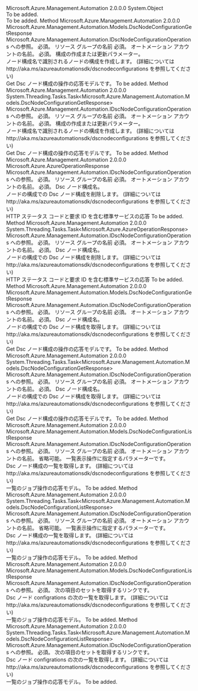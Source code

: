 <Type Name="DscNodeConfigurationOperationsExtensions" FullName="Microsoft.Azure.Management.Automation.DscNodeConfigurationOperationsExtensions">
  <TypeSignature Language="C#" Value="public static class DscNodeConfigurationOperationsExtensions" />
  <TypeSignature Language="ILAsm" Value=".class public auto ansi abstract sealed beforefieldinit DscNodeConfigurationOperationsExtensions extends System.Object" />
  <TypeSignature Language="DocId" Value="T:Microsoft.Azure.Management.Automation.DscNodeConfigurationOperationsExtensions" />
  <TypeSignature Language="VB.NET" Value="Public Module DscNodeConfigurationOperationsExtensions" />
  <TypeSignature Language="F#" Value="type DscNodeConfigurationOperationsExtensions = class" />
  <AssemblyInfo>
    <AssemblyName>Microsoft.Azure.Management.Automation</AssemblyName>
    <AssemblyVersion>2.0.0.0</AssemblyVersion>
  </AssemblyInfo>
  <Base>
    <BaseTypeName>System.Object</BaseTypeName>
  </Base>
  <Interfaces />
  <Docs>
    <summary>To be added.</summary>
    <remarks>To be added.</remarks>
  </Docs>
  <Members>
    <Member MemberName="CreateOrUpdate">
      <MemberSignature Language="C#" Value="public static Microsoft.Azure.Management.Automation.Models.DscNodeConfigurationGetResponse CreateOrUpdate (this Microsoft.Azure.Management.Automation.IDscNodeConfigurationOperations operations, string resourceGroupName, string automationAccount, Microsoft.Azure.Management.Automation.Models.DscNodeConfigurationCreateOrUpdateParameters parameters);" />
      <MemberSignature Language="ILAsm" Value=".method public static hidebysig class Microsoft.Azure.Management.Automation.Models.DscNodeConfigurationGetResponse CreateOrUpdate(class Microsoft.Azure.Management.Automation.IDscNodeConfigurationOperations operations, string resourceGroupName, string automationAccount, class Microsoft.Azure.Management.Automation.Models.DscNodeConfigurationCreateOrUpdateParameters parameters) cil managed" />
      <MemberSignature Language="DocId" Value="M:Microsoft.Azure.Management.Automation.DscNodeConfigurationOperationsExtensions.CreateOrUpdate(Microsoft.Azure.Management.Automation.IDscNodeConfigurationOperations,System.String,System.String,Microsoft.Azure.Management.Automation.Models.DscNodeConfigurationCreateOrUpdateParameters)" />
      <MemberSignature Language="VB.NET" Value="&lt;Extension()&gt;&#xA;Public Function CreateOrUpdate (operations As IDscNodeConfigurationOperations, resourceGroupName As String, automationAccount As String, parameters As DscNodeConfigurationCreateOrUpdateParameters) As DscNodeConfigurationGetResponse" />
      <MemberSignature Language="F#" Value="static member CreateOrUpdate : Microsoft.Azure.Management.Automation.IDscNodeConfigurationOperations * string * string * Microsoft.Azure.Management.Automation.Models.DscNodeConfigurationCreateOrUpdateParameters -&gt; Microsoft.Azure.Management.Automation.Models.DscNodeConfigurationGetResponse" Usage="Microsoft.Azure.Management.Automation.DscNodeConfigurationOperationsExtensions.CreateOrUpdate (operations, resourceGroupName, automationAccount, parameters)" />
      <MemberType>Method</MemberType>
      <AssemblyInfo>
        <AssemblyName>Microsoft.Azure.Management.Automation</AssemblyName>
        <AssemblyVersion>2.0.0.0</AssemblyVersion>
      </AssemblyInfo>
      <ReturnValue>
        <ReturnType>Microsoft.Azure.Management.Automation.Models.DscNodeConfigurationGetResponse</ReturnType>
      </ReturnValue>
      <Parameters>
        <Parameter Name="operations" Type="Microsoft.Azure.Management.Automation.IDscNodeConfigurationOperations" RefType="this" />
        <Parameter Name="resourceGroupName" Type="System.String" />
        <Parameter Name="automationAccount" Type="System.String" />
        <Parameter Name="parameters" Type="Microsoft.Azure.Management.Automation.Models.DscNodeConfigurationCreateOrUpdateParameters" />
      </Parameters>
      <Docs>
        <param name="operations">
            Microsoft.Azure.Management.Automation.IDscNodeConfigurationOperations への参照。
            </param>
        <param name="resourceGroupName">
            必須。 リソース グループの名前
            </param>
        <param name="automationAccount">
            必須。 オートメーション アカウントの名前。
            </param>
        <param name="parameters">
            必須。 構成の作成または更新パラメーター。
            </param>
        <summary>
            ノード構成名で識別されるノードの構成を作成します。  (詳細については http://aka.ms/azureautomationsdk/dscnodeconfigurations を参照してください)
            </summary>
        <returns>
            Get Dsc ノード構成の操作の応答モデルです。
            </returns>
        <remarks>To be added.</remarks>
      </Docs>
    </Member>
    <Member MemberName="CreateOrUpdateAsync">
      <MemberSignature Language="C#" Value="public static System.Threading.Tasks.Task&lt;Microsoft.Azure.Management.Automation.Models.DscNodeConfigurationGetResponse&gt; CreateOrUpdateAsync (this Microsoft.Azure.Management.Automation.IDscNodeConfigurationOperations operations, string resourceGroupName, string automationAccount, Microsoft.Azure.Management.Automation.Models.DscNodeConfigurationCreateOrUpdateParameters parameters);" />
      <MemberSignature Language="ILAsm" Value=".method public static hidebysig class System.Threading.Tasks.Task`1&lt;class Microsoft.Azure.Management.Automation.Models.DscNodeConfigurationGetResponse&gt; CreateOrUpdateAsync(class Microsoft.Azure.Management.Automation.IDscNodeConfigurationOperations operations, string resourceGroupName, string automationAccount, class Microsoft.Azure.Management.Automation.Models.DscNodeConfigurationCreateOrUpdateParameters parameters) cil managed" />
      <MemberSignature Language="DocId" Value="M:Microsoft.Azure.Management.Automation.DscNodeConfigurationOperationsExtensions.CreateOrUpdateAsync(Microsoft.Azure.Management.Automation.IDscNodeConfigurationOperations,System.String,System.String,Microsoft.Azure.Management.Automation.Models.DscNodeConfigurationCreateOrUpdateParameters)" />
      <MemberSignature Language="VB.NET" Value="&lt;Extension()&gt;&#xA;Public Function CreateOrUpdateAsync (operations As IDscNodeConfigurationOperations, resourceGroupName As String, automationAccount As String, parameters As DscNodeConfigurationCreateOrUpdateParameters) As Task(Of DscNodeConfigurationGetResponse)" />
      <MemberSignature Language="F#" Value="static member CreateOrUpdateAsync : Microsoft.Azure.Management.Automation.IDscNodeConfigurationOperations * string * string * Microsoft.Azure.Management.Automation.Models.DscNodeConfigurationCreateOrUpdateParameters -&gt; System.Threading.Tasks.Task&lt;Microsoft.Azure.Management.Automation.Models.DscNodeConfigurationGetResponse&gt;" Usage="Microsoft.Azure.Management.Automation.DscNodeConfigurationOperationsExtensions.CreateOrUpdateAsync (operations, resourceGroupName, automationAccount, parameters)" />
      <MemberType>Method</MemberType>
      <AssemblyInfo>
        <AssemblyName>Microsoft.Azure.Management.Automation</AssemblyName>
        <AssemblyVersion>2.0.0.0</AssemblyVersion>
      </AssemblyInfo>
      <ReturnValue>
        <ReturnType>System.Threading.Tasks.Task&lt;Microsoft.Azure.Management.Automation.Models.DscNodeConfigurationGetResponse&gt;</ReturnType>
      </ReturnValue>
      <Parameters>
        <Parameter Name="operations" Type="Microsoft.Azure.Management.Automation.IDscNodeConfigurationOperations" RefType="this" />
        <Parameter Name="resourceGroupName" Type="System.String" />
        <Parameter Name="automationAccount" Type="System.String" />
        <Parameter Name="parameters" Type="Microsoft.Azure.Management.Automation.Models.DscNodeConfigurationCreateOrUpdateParameters" />
      </Parameters>
      <Docs>
        <param name="operations">
            Microsoft.Azure.Management.Automation.IDscNodeConfigurationOperations への参照。
            </param>
        <param name="resourceGroupName">
            必須。 リソース グループの名前
            </param>
        <param name="automationAccount">
            必須。 オートメーション アカウントの名前。
            </param>
        <param name="parameters">
            必須。 構成の作成または更新パラメーター。
            </param>
        <summary>
            ノード構成名で識別されるノードの構成を作成します。  (詳細については http://aka.ms/azureautomationsdk/dscnodeconfigurations を参照してください)
            </summary>
        <returns>
            Get Dsc ノード構成の操作の応答モデルです。
            </returns>
        <remarks>To be added.</remarks>
      </Docs>
    </Member>
    <Member MemberName="Delete">
      <MemberSignature Language="C#" Value="public static Microsoft.Azure.AzureOperationResponse Delete (this Microsoft.Azure.Management.Automation.IDscNodeConfigurationOperations operations, string resourceGroupName, string automationAccount, string nodeConfigurationName);" />
      <MemberSignature Language="ILAsm" Value=".method public static hidebysig class Microsoft.Azure.AzureOperationResponse Delete(class Microsoft.Azure.Management.Automation.IDscNodeConfigurationOperations operations, string resourceGroupName, string automationAccount, string nodeConfigurationName) cil managed" />
      <MemberSignature Language="DocId" Value="M:Microsoft.Azure.Management.Automation.DscNodeConfigurationOperationsExtensions.Delete(Microsoft.Azure.Management.Automation.IDscNodeConfigurationOperations,System.String,System.String,System.String)" />
      <MemberSignature Language="VB.NET" Value="&lt;Extension()&gt;&#xA;Public Function Delete (operations As IDscNodeConfigurationOperations, resourceGroupName As String, automationAccount As String, nodeConfigurationName As String) As AzureOperationResponse" />
      <MemberSignature Language="F#" Value="static member Delete : Microsoft.Azure.Management.Automation.IDscNodeConfigurationOperations * string * string * string -&gt; Microsoft.Azure.AzureOperationResponse" Usage="Microsoft.Azure.Management.Automation.DscNodeConfigurationOperationsExtensions.Delete (operations, resourceGroupName, automationAccount, nodeConfigurationName)" />
      <MemberType>Method</MemberType>
      <AssemblyInfo>
        <AssemblyName>Microsoft.Azure.Management.Automation</AssemblyName>
        <AssemblyVersion>2.0.0.0</AssemblyVersion>
      </AssemblyInfo>
      <ReturnValue>
        <ReturnType>Microsoft.Azure.AzureOperationResponse</ReturnType>
      </ReturnValue>
      <Parameters>
        <Parameter Name="operations" Type="Microsoft.Azure.Management.Automation.IDscNodeConfigurationOperations" RefType="this" />
        <Parameter Name="resourceGroupName" Type="System.String" />
        <Parameter Name="automationAccount" Type="System.String" />
        <Parameter Name="nodeConfigurationName" Type="System.String" />
      </Parameters>
      <Docs>
        <param name="operations">
            Microsoft.Azure.Management.Automation.IDscNodeConfigurationOperations への参照。
            </param>
        <param name="resourceGroupName">
            必須。 リソース グループの名前
            </param>
        <param name="automationAccount">
            必須。 オートメーション アカウントの名前。
            </param>
        <param name="nodeConfigurationName">
            必須。 Dsc ノード構成名。
            </param>
        <summary>
            ノードの構成での Dsc ノード構成を削除します。  (詳細については http://aka.ms/azureautomationsdk/dscnodeconfigurations を参照してください)
            </summary>
        <returns>
            HTTP ステータス コードと要求 ID を含む標準サービスの応答
            </returns>
        <remarks>To be added.</remarks>
      </Docs>
    </Member>
    <Member MemberName="DeleteAsync">
      <MemberSignature Language="C#" Value="public static System.Threading.Tasks.Task&lt;Microsoft.Azure.AzureOperationResponse&gt; DeleteAsync (this Microsoft.Azure.Management.Automation.IDscNodeConfigurationOperations operations, string resourceGroupName, string automationAccount, string nodeConfigurationName);" />
      <MemberSignature Language="ILAsm" Value=".method public static hidebysig class System.Threading.Tasks.Task`1&lt;class Microsoft.Azure.AzureOperationResponse&gt; DeleteAsync(class Microsoft.Azure.Management.Automation.IDscNodeConfigurationOperations operations, string resourceGroupName, string automationAccount, string nodeConfigurationName) cil managed" />
      <MemberSignature Language="DocId" Value="M:Microsoft.Azure.Management.Automation.DscNodeConfigurationOperationsExtensions.DeleteAsync(Microsoft.Azure.Management.Automation.IDscNodeConfigurationOperations,System.String,System.String,System.String)" />
      <MemberSignature Language="VB.NET" Value="&lt;Extension()&gt;&#xA;Public Function DeleteAsync (operations As IDscNodeConfigurationOperations, resourceGroupName As String, automationAccount As String, nodeConfigurationName As String) As Task(Of AzureOperationResponse)" />
      <MemberSignature Language="F#" Value="static member DeleteAsync : Microsoft.Azure.Management.Automation.IDscNodeConfigurationOperations * string * string * string -&gt; System.Threading.Tasks.Task&lt;Microsoft.Azure.AzureOperationResponse&gt;" Usage="Microsoft.Azure.Management.Automation.DscNodeConfigurationOperationsExtensions.DeleteAsync (operations, resourceGroupName, automationAccount, nodeConfigurationName)" />
      <MemberType>Method</MemberType>
      <AssemblyInfo>
        <AssemblyName>Microsoft.Azure.Management.Automation</AssemblyName>
        <AssemblyVersion>2.0.0.0</AssemblyVersion>
      </AssemblyInfo>
      <ReturnValue>
        <ReturnType>System.Threading.Tasks.Task&lt;Microsoft.Azure.AzureOperationResponse&gt;</ReturnType>
      </ReturnValue>
      <Parameters>
        <Parameter Name="operations" Type="Microsoft.Azure.Management.Automation.IDscNodeConfigurationOperations" RefType="this" />
        <Parameter Name="resourceGroupName" Type="System.String" />
        <Parameter Name="automationAccount" Type="System.String" />
        <Parameter Name="nodeConfigurationName" Type="System.String" />
      </Parameters>
      <Docs>
        <param name="operations">
            Microsoft.Azure.Management.Automation.IDscNodeConfigurationOperations への参照。
            </param>
        <param name="resourceGroupName">
            必須。 リソース グループの名前
            </param>
        <param name="automationAccount">
            必須。 オートメーション アカウントの名前。
            </param>
        <param name="nodeConfigurationName">
            必須。 Dsc ノード構成名。
            </param>
        <summary>
            ノードの構成での Dsc ノード構成を削除します。  (詳細については http://aka.ms/azureautomationsdk/dscnodeconfigurations を参照してください)
            </summary>
        <returns>
            HTTP ステータス コードと要求 ID を含む標準サービスの応答
            </returns>
        <remarks>To be added.</remarks>
      </Docs>
    </Member>
    <Member MemberName="Get">
      <MemberSignature Language="C#" Value="public static Microsoft.Azure.Management.Automation.Models.DscNodeConfigurationGetResponse Get (this Microsoft.Azure.Management.Automation.IDscNodeConfigurationOperations operations, string resourceGroupName, string automationAccount, string nodeConfigurationName);" />
      <MemberSignature Language="ILAsm" Value=".method public static hidebysig class Microsoft.Azure.Management.Automation.Models.DscNodeConfigurationGetResponse Get(class Microsoft.Azure.Management.Automation.IDscNodeConfigurationOperations operations, string resourceGroupName, string automationAccount, string nodeConfigurationName) cil managed" />
      <MemberSignature Language="DocId" Value="M:Microsoft.Azure.Management.Automation.DscNodeConfigurationOperationsExtensions.Get(Microsoft.Azure.Management.Automation.IDscNodeConfigurationOperations,System.String,System.String,System.String)" />
      <MemberSignature Language="VB.NET" Value="&lt;Extension()&gt;&#xA;Public Function Get (operations As IDscNodeConfigurationOperations, resourceGroupName As String, automationAccount As String, nodeConfigurationName As String) As DscNodeConfigurationGetResponse" />
      <MemberSignature Language="F#" Value="static member Get : Microsoft.Azure.Management.Automation.IDscNodeConfigurationOperations * string * string * string -&gt; Microsoft.Azure.Management.Automation.Models.DscNodeConfigurationGetResponse" Usage="Microsoft.Azure.Management.Automation.DscNodeConfigurationOperationsExtensions.Get (operations, resourceGroupName, automationAccount, nodeConfigurationName)" />
      <MemberType>Method</MemberType>
      <AssemblyInfo>
        <AssemblyName>Microsoft.Azure.Management.Automation</AssemblyName>
        <AssemblyVersion>2.0.0.0</AssemblyVersion>
      </AssemblyInfo>
      <ReturnValue>
        <ReturnType>Microsoft.Azure.Management.Automation.Models.DscNodeConfigurationGetResponse</ReturnType>
      </ReturnValue>
      <Parameters>
        <Parameter Name="operations" Type="Microsoft.Azure.Management.Automation.IDscNodeConfigurationOperations" RefType="this" />
        <Parameter Name="resourceGroupName" Type="System.String" />
        <Parameter Name="automationAccount" Type="System.String" />
        <Parameter Name="nodeConfigurationName" Type="System.String" />
      </Parameters>
      <Docs>
        <param name="operations">
            Microsoft.Azure.Management.Automation.IDscNodeConfigurationOperations への参照。
            </param>
        <param name="resourceGroupName">
            必須。 リソース グループの名前
            </param>
        <param name="automationAccount">
            必須。 オートメーション アカウントの名前。
            </param>
        <param name="nodeConfigurationName">
            必須。 Dsc ノード構成名。
            </param>
        <summary>
            ノードの構成での Dsc ノード構成を取得します。  (詳細については http://aka.ms/azureautomationsdk/dscnodeconfigurations を参照してください)
            </summary>
        <returns>
            Get Dsc ノード構成の操作の応答モデルです。
            </returns>
        <remarks>To be added.</remarks>
      </Docs>
    </Member>
    <Member MemberName="GetAsync">
      <MemberSignature Language="C#" Value="public static System.Threading.Tasks.Task&lt;Microsoft.Azure.Management.Automation.Models.DscNodeConfigurationGetResponse&gt; GetAsync (this Microsoft.Azure.Management.Automation.IDscNodeConfigurationOperations operations, string resourceGroupName, string automationAccount, string nodeConfigurationName);" />
      <MemberSignature Language="ILAsm" Value=".method public static hidebysig class System.Threading.Tasks.Task`1&lt;class Microsoft.Azure.Management.Automation.Models.DscNodeConfigurationGetResponse&gt; GetAsync(class Microsoft.Azure.Management.Automation.IDscNodeConfigurationOperations operations, string resourceGroupName, string automationAccount, string nodeConfigurationName) cil managed" />
      <MemberSignature Language="DocId" Value="M:Microsoft.Azure.Management.Automation.DscNodeConfigurationOperationsExtensions.GetAsync(Microsoft.Azure.Management.Automation.IDscNodeConfigurationOperations,System.String,System.String,System.String)" />
      <MemberSignature Language="VB.NET" Value="&lt;Extension()&gt;&#xA;Public Function GetAsync (operations As IDscNodeConfigurationOperations, resourceGroupName As String, automationAccount As String, nodeConfigurationName As String) As Task(Of DscNodeConfigurationGetResponse)" />
      <MemberSignature Language="F#" Value="static member GetAsync : Microsoft.Azure.Management.Automation.IDscNodeConfigurationOperations * string * string * string -&gt; System.Threading.Tasks.Task&lt;Microsoft.Azure.Management.Automation.Models.DscNodeConfigurationGetResponse&gt;" Usage="Microsoft.Azure.Management.Automation.DscNodeConfigurationOperationsExtensions.GetAsync (operations, resourceGroupName, automationAccount, nodeConfigurationName)" />
      <MemberType>Method</MemberType>
      <AssemblyInfo>
        <AssemblyName>Microsoft.Azure.Management.Automation</AssemblyName>
        <AssemblyVersion>2.0.0.0</AssemblyVersion>
      </AssemblyInfo>
      <ReturnValue>
        <ReturnType>System.Threading.Tasks.Task&lt;Microsoft.Azure.Management.Automation.Models.DscNodeConfigurationGetResponse&gt;</ReturnType>
      </ReturnValue>
      <Parameters>
        <Parameter Name="operations" Type="Microsoft.Azure.Management.Automation.IDscNodeConfigurationOperations" RefType="this" />
        <Parameter Name="resourceGroupName" Type="System.String" />
        <Parameter Name="automationAccount" Type="System.String" />
        <Parameter Name="nodeConfigurationName" Type="System.String" />
      </Parameters>
      <Docs>
        <param name="operations">
            Microsoft.Azure.Management.Automation.IDscNodeConfigurationOperations への参照。
            </param>
        <param name="resourceGroupName">
            必須。 リソース グループの名前
            </param>
        <param name="automationAccount">
            必須。 オートメーション アカウントの名前。
            </param>
        <param name="nodeConfigurationName">
            必須。 Dsc ノード構成名。
            </param>
        <summary>
            ノードの構成での Dsc ノード構成を取得します。  (詳細については http://aka.ms/azureautomationsdk/dscnodeconfigurations を参照してください)
            </summary>
        <returns>
            Get Dsc ノード構成の操作の応答モデルです。
            </returns>
        <remarks>To be added.</remarks>
      </Docs>
    </Member>
    <Member MemberName="List">
      <MemberSignature Language="C#" Value="public static Microsoft.Azure.Management.Automation.Models.DscNodeConfigurationListResponse List (this Microsoft.Azure.Management.Automation.IDscNodeConfigurationOperations operations, string resourceGroupName, string automationAccount, Microsoft.Azure.Management.Automation.Models.DscNodeConfigurationListParameters parameters);" />
      <MemberSignature Language="ILAsm" Value=".method public static hidebysig class Microsoft.Azure.Management.Automation.Models.DscNodeConfigurationListResponse List(class Microsoft.Azure.Management.Automation.IDscNodeConfigurationOperations operations, string resourceGroupName, string automationAccount, class Microsoft.Azure.Management.Automation.Models.DscNodeConfigurationListParameters parameters) cil managed" />
      <MemberSignature Language="DocId" Value="M:Microsoft.Azure.Management.Automation.DscNodeConfigurationOperationsExtensions.List(Microsoft.Azure.Management.Automation.IDscNodeConfigurationOperations,System.String,System.String,Microsoft.Azure.Management.Automation.Models.DscNodeConfigurationListParameters)" />
      <MemberSignature Language="VB.NET" Value="&lt;Extension()&gt;&#xA;Public Function List (operations As IDscNodeConfigurationOperations, resourceGroupName As String, automationAccount As String, parameters As DscNodeConfigurationListParameters) As DscNodeConfigurationListResponse" />
      <MemberSignature Language="F#" Value="static member List : Microsoft.Azure.Management.Automation.IDscNodeConfigurationOperations * string * string * Microsoft.Azure.Management.Automation.Models.DscNodeConfigurationListParameters -&gt; Microsoft.Azure.Management.Automation.Models.DscNodeConfigurationListResponse" Usage="Microsoft.Azure.Management.Automation.DscNodeConfigurationOperationsExtensions.List (operations, resourceGroupName, automationAccount, parameters)" />
      <MemberType>Method</MemberType>
      <AssemblyInfo>
        <AssemblyName>Microsoft.Azure.Management.Automation</AssemblyName>
        <AssemblyVersion>2.0.0.0</AssemblyVersion>
      </AssemblyInfo>
      <ReturnValue>
        <ReturnType>Microsoft.Azure.Management.Automation.Models.DscNodeConfigurationListResponse</ReturnType>
      </ReturnValue>
      <Parameters>
        <Parameter Name="operations" Type="Microsoft.Azure.Management.Automation.IDscNodeConfigurationOperations" RefType="this" />
        <Parameter Name="resourceGroupName" Type="System.String" />
        <Parameter Name="automationAccount" Type="System.String" />
        <Parameter Name="parameters" Type="Microsoft.Azure.Management.Automation.Models.DscNodeConfigurationListParameters" />
      </Parameters>
      <Docs>
        <param name="operations">
            Microsoft.Azure.Management.Automation.IDscNodeConfigurationOperations への参照。
            </param>
        <param name="resourceGroupName">
            必須。 リソース グループの名前
            </param>
        <param name="automationAccount">
            必須。 オートメーション アカウントの名前。
            </param>
        <param name="parameters">
            省略可能。 一覧表示操作に指定するパラメーターです。
            </param>
        <summary>
            Dsc ノード構成の一覧を取得します。  (詳細については http://aka.ms/azureautomationsdk/dscnodeconfigurations を参照してください)
            </summary>
        <returns>
            一覧のジョブ操作の応答モデル。
            </returns>
        <remarks>To be added.</remarks>
      </Docs>
    </Member>
    <Member MemberName="ListAsync">
      <MemberSignature Language="C#" Value="public static System.Threading.Tasks.Task&lt;Microsoft.Azure.Management.Automation.Models.DscNodeConfigurationListResponse&gt; ListAsync (this Microsoft.Azure.Management.Automation.IDscNodeConfigurationOperations operations, string resourceGroupName, string automationAccount, Microsoft.Azure.Management.Automation.Models.DscNodeConfigurationListParameters parameters);" />
      <MemberSignature Language="ILAsm" Value=".method public static hidebysig class System.Threading.Tasks.Task`1&lt;class Microsoft.Azure.Management.Automation.Models.DscNodeConfigurationListResponse&gt; ListAsync(class Microsoft.Azure.Management.Automation.IDscNodeConfigurationOperations operations, string resourceGroupName, string automationAccount, class Microsoft.Azure.Management.Automation.Models.DscNodeConfigurationListParameters parameters) cil managed" />
      <MemberSignature Language="DocId" Value="M:Microsoft.Azure.Management.Automation.DscNodeConfigurationOperationsExtensions.ListAsync(Microsoft.Azure.Management.Automation.IDscNodeConfigurationOperations,System.String,System.String,Microsoft.Azure.Management.Automation.Models.DscNodeConfigurationListParameters)" />
      <MemberSignature Language="VB.NET" Value="&lt;Extension()&gt;&#xA;Public Function ListAsync (operations As IDscNodeConfigurationOperations, resourceGroupName As String, automationAccount As String, parameters As DscNodeConfigurationListParameters) As Task(Of DscNodeConfigurationListResponse)" />
      <MemberSignature Language="F#" Value="static member ListAsync : Microsoft.Azure.Management.Automation.IDscNodeConfigurationOperations * string * string * Microsoft.Azure.Management.Automation.Models.DscNodeConfigurationListParameters -&gt; System.Threading.Tasks.Task&lt;Microsoft.Azure.Management.Automation.Models.DscNodeConfigurationListResponse&gt;" Usage="Microsoft.Azure.Management.Automation.DscNodeConfigurationOperationsExtensions.ListAsync (operations, resourceGroupName, automationAccount, parameters)" />
      <MemberType>Method</MemberType>
      <AssemblyInfo>
        <AssemblyName>Microsoft.Azure.Management.Automation</AssemblyName>
        <AssemblyVersion>2.0.0.0</AssemblyVersion>
      </AssemblyInfo>
      <ReturnValue>
        <ReturnType>System.Threading.Tasks.Task&lt;Microsoft.Azure.Management.Automation.Models.DscNodeConfigurationListResponse&gt;</ReturnType>
      </ReturnValue>
      <Parameters>
        <Parameter Name="operations" Type="Microsoft.Azure.Management.Automation.IDscNodeConfigurationOperations" RefType="this" />
        <Parameter Name="resourceGroupName" Type="System.String" />
        <Parameter Name="automationAccount" Type="System.String" />
        <Parameter Name="parameters" Type="Microsoft.Azure.Management.Automation.Models.DscNodeConfigurationListParameters" />
      </Parameters>
      <Docs>
        <param name="operations">
            Microsoft.Azure.Management.Automation.IDscNodeConfigurationOperations への参照。
            </param>
        <param name="resourceGroupName">
            必須。 リソース グループの名前
            </param>
        <param name="automationAccount">
            必須。 オートメーション アカウントの名前。
            </param>
        <param name="parameters">
            省略可能。 一覧表示操作に指定するパラメーターです。
            </param>
        <summary>
            Dsc ノード構成の一覧を取得します。  (詳細については http://aka.ms/azureautomationsdk/dscnodeconfigurations を参照してください)
            </summary>
        <returns>
            一覧のジョブ操作の応答モデル。
            </returns>
        <remarks>To be added.</remarks>
      </Docs>
    </Member>
    <Member MemberName="ListNext">
      <MemberSignature Language="C#" Value="public static Microsoft.Azure.Management.Automation.Models.DscNodeConfigurationListResponse ListNext (this Microsoft.Azure.Management.Automation.IDscNodeConfigurationOperations operations, string nextLink);" />
      <MemberSignature Language="ILAsm" Value=".method public static hidebysig class Microsoft.Azure.Management.Automation.Models.DscNodeConfigurationListResponse ListNext(class Microsoft.Azure.Management.Automation.IDscNodeConfigurationOperations operations, string nextLink) cil managed" />
      <MemberSignature Language="DocId" Value="M:Microsoft.Azure.Management.Automation.DscNodeConfigurationOperationsExtensions.ListNext(Microsoft.Azure.Management.Automation.IDscNodeConfigurationOperations,System.String)" />
      <MemberSignature Language="VB.NET" Value="&lt;Extension()&gt;&#xA;Public Function ListNext (operations As IDscNodeConfigurationOperations, nextLink As String) As DscNodeConfigurationListResponse" />
      <MemberSignature Language="F#" Value="static member ListNext : Microsoft.Azure.Management.Automation.IDscNodeConfigurationOperations * string -&gt; Microsoft.Azure.Management.Automation.Models.DscNodeConfigurationListResponse" Usage="Microsoft.Azure.Management.Automation.DscNodeConfigurationOperationsExtensions.ListNext (operations, nextLink)" />
      <MemberType>Method</MemberType>
      <AssemblyInfo>
        <AssemblyName>Microsoft.Azure.Management.Automation</AssemblyName>
        <AssemblyVersion>2.0.0.0</AssemblyVersion>
      </AssemblyInfo>
      <ReturnValue>
        <ReturnType>Microsoft.Azure.Management.Automation.Models.DscNodeConfigurationListResponse</ReturnType>
      </ReturnValue>
      <Parameters>
        <Parameter Name="operations" Type="Microsoft.Azure.Management.Automation.IDscNodeConfigurationOperations" RefType="this" />
        <Parameter Name="nextLink" Type="System.String" />
      </Parameters>
      <Docs>
        <param name="operations">
            Microsoft.Azure.Management.Automation.IDscNodeConfigurationOperations への参照。
            </param>
        <param name="nextLink">
            必須。 次の項目のセットを取得するリンクです。
            </param>
        <summary>
            Dsc ノード configrations の次の一覧を取得します。  (詳細については http://aka.ms/azureautomationsdk/dscnodeconfigurations を参照してください)
            </summary>
        <returns>
            一覧のジョブ操作の応答モデル。
            </returns>
        <remarks>To be added.</remarks>
      </Docs>
    </Member>
    <Member MemberName="ListNextAsync">
      <MemberSignature Language="C#" Value="public static System.Threading.Tasks.Task&lt;Microsoft.Azure.Management.Automation.Models.DscNodeConfigurationListResponse&gt; ListNextAsync (this Microsoft.Azure.Management.Automation.IDscNodeConfigurationOperations operations, string nextLink);" />
      <MemberSignature Language="ILAsm" Value=".method public static hidebysig class System.Threading.Tasks.Task`1&lt;class Microsoft.Azure.Management.Automation.Models.DscNodeConfigurationListResponse&gt; ListNextAsync(class Microsoft.Azure.Management.Automation.IDscNodeConfigurationOperations operations, string nextLink) cil managed" />
      <MemberSignature Language="DocId" Value="M:Microsoft.Azure.Management.Automation.DscNodeConfigurationOperationsExtensions.ListNextAsync(Microsoft.Azure.Management.Automation.IDscNodeConfigurationOperations,System.String)" />
      <MemberSignature Language="VB.NET" Value="&lt;Extension()&gt;&#xA;Public Function ListNextAsync (operations As IDscNodeConfigurationOperations, nextLink As String) As Task(Of DscNodeConfigurationListResponse)" />
      <MemberSignature Language="F#" Value="static member ListNextAsync : Microsoft.Azure.Management.Automation.IDscNodeConfigurationOperations * string -&gt; System.Threading.Tasks.Task&lt;Microsoft.Azure.Management.Automation.Models.DscNodeConfigurationListResponse&gt;" Usage="Microsoft.Azure.Management.Automation.DscNodeConfigurationOperationsExtensions.ListNextAsync (operations, nextLink)" />
      <MemberType>Method</MemberType>
      <AssemblyInfo>
        <AssemblyName>Microsoft.Azure.Management.Automation</AssemblyName>
        <AssemblyVersion>2.0.0.0</AssemblyVersion>
      </AssemblyInfo>
      <ReturnValue>
        <ReturnType>System.Threading.Tasks.Task&lt;Microsoft.Azure.Management.Automation.Models.DscNodeConfigurationListResponse&gt;</ReturnType>
      </ReturnValue>
      <Parameters>
        <Parameter Name="operations" Type="Microsoft.Azure.Management.Automation.IDscNodeConfigurationOperations" RefType="this" />
        <Parameter Name="nextLink" Type="System.String" />
      </Parameters>
      <Docs>
        <param name="operations">
            Microsoft.Azure.Management.Automation.IDscNodeConfigurationOperations への参照。
            </param>
        <param name="nextLink">
            必須。 次の項目のセットを取得するリンクです。
            </param>
        <summary>
            Dsc ノード configrations の次の一覧を取得します。  (詳細については http://aka.ms/azureautomationsdk/dscnodeconfigurations を参照してください)
            </summary>
        <returns>
            一覧のジョブ操作の応答モデル。
            </returns>
        <remarks>To be added.</remarks>
      </Docs>
    </Member>
  </Members>
</Type>